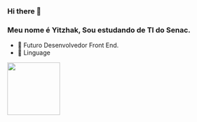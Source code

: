 ### Hi there 👋
### Meu nome é Yitzhak, Sou estudando de TI do Senac.

- 🥇 Futuro Desenvolvedor Front End.
- 🧪 Linguage
 
 <img width="120px" src="https://cdn.jsdelivr.net/gh/devicons/devicon/icons/html5/html5-original-wordmark.svg" />

